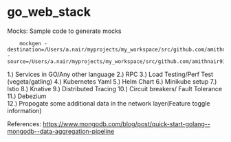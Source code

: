 # go_web_stack



Mocks:
   Sample code to generate mocks
   
        mockgen -destination=/Users/a.nair/myprojects/my_workspace/src/github.com/amithnair91/go_web_stack/go_web_starter/usecase/mocks/mock_storage.go -source=/Users/a.nair/myprojects/my_workspace/src/github.com/amithnair91/go_web_stack/go_web_starter/usecase/storage/storage.go
        

1.) Services in GO/Any other language
2.) RPC
3.) Load Testing/Perf Test (vegeta/gatling)
4.) Kubernetes Yaml
5.) Helm Chart
6.) Minikube setup
7.) Istio
8.) Knative
9.) Distributed Tracing
10.) Circuit breakers/ Fault Tolerance
11.) Debezium        
12.) Propogate some additional data in the network layer(Feature toggle information)


References:
https://www.mongodb.com/blog/post/quick-start-golang--mongodb--data-aggregation-pipeline
